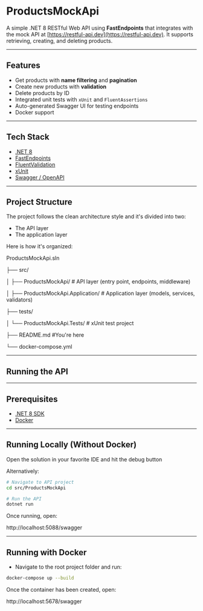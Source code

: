 # ProductsMockApi

A simple .NET 8 RESTful Web API using **FastEndpoints** that integrates with the mock API at [https://restful-api.dev](https://restful-api.dev). It supports retrieving, creating, and deleting products.

---

##  Features

- Get products with **name filtering** and **pagination**
- Create new products with **validation**
- Delete products by ID
- Integrated unit tests with `xUnit` and `FluentAssertions`
- Auto-generated Swagger UI for testing endpoints
- Docker support

---

##  Tech Stack

- [.NET 8](https://dotnet.microsoft.com/)
- [FastEndpoints](https://fast-endpoints.com/)
- [FluentValidation](https://docs.fluentvalidation.net/)
- [xUnit](https://xunit.net/)
- [Swagger / OpenAPI](https://swagger.io/)

---

## Project Structure

The project follows the clean architecture style and it's divided into two:
- The API layer
- The application layer

Here is how it's organized: 

ProductsMockApi.sln

├── src/

│ ├── ProductsMockApi/ # API layer (entry point, endpoints, middleware)

│ ├── ProductsMockApi.Application/ # Application layer (models, services, validators)

├── tests/

│ └── ProductsMockApi.Tests/ # xUnit test project

├── README.md #You're here

└── docker-compose.yml 

---

## Running the API

---

##  Prerequisites

- [.NET 8 SDK](https://dotnet.microsoft.com/en-us/download/dotnet/8.0)
- [Docker](https://www.docker.com/products/docker-desktop)

---

## Running Locally (Without Docker)

Open the solution in your favorite IDE and hit the debug button

Alternatively:

```bash
# Navigate to API project
cd src/ProductsMockApi

# Run the API
dotnet run
```

Once running, open:

http://localhost:5088/swagger

---

## Running with Docker

- Navigate to the root project folder and run:

```bash
docker-compose up --build
```

Once the container has been created, open:

http://localhost:5678/swagger